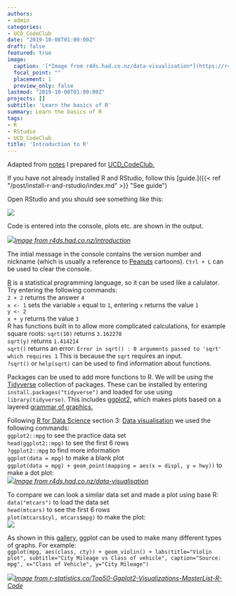 ```yaml
---
authors:
- admin
categories:
- UCD_CodeClub
date: "2019-10-08T01:00:00Z"
draft: false
featured: true
image:
  caption: '[*Image from r4ds.had.co.nz/data-visualisation*](https://r4ds.had.co.nz/data-visualisation.html)'
  focal_point: ""
  placement: 1
  preview_only: false
lastmod: "2019-10-08T01:00:00Z"
projects: []
subtitle: 'Learn the basics of R'
summary: Learn the basics of R
tags:
- R
- RStudio
- UCD_CodeClub
title: 'Introduction to R'
---
```


Adapted from [notes](https://hackmd.io/q9Iic3qFQe2y8F9RfBY0Lg "See notes") I prepared for [UCD_CodeClub.](https://ucdcodeclub.github.io/ "See website")

If you have not already installed R and RStudio, follow this [guide.]({{< ref "/post/install-r-and-rstudio/index.md" >}} "See guide")

Open RStudio and you should see something like this:

![](https://i.imgur.com/Rt9vCRn.jpg)

Code is entered into the console, plots etc. are shown in the output. 

[![](https://d33wubrfki0l68.cloudfront.net/9a23d664f0f49bc2ef8e78bed6277dd48bd2b96d/af132/diagrams/rstudio-console.png)*Image from r4ds.had.co.nz/introduction*](https://r4ds.had.co.nz/introduction.html)

The intial message in the console contains the version number and nickname (which is usually a reference to [Peanuts](https://livefreeordichotomize.com/2017/09/28/r-release-names/) cartoons). `Ctrl + L` can be used to clear the console.

[R](https://www.r-project.org/about.html) is a statistical programming language, so it can be used like a calulator. Try entering the following commands:  
`2 + 2` returns the answer `4`  
`x <- 1` sets the variable `x` equal to `1`, entering `x` returns the value `1`  
`y <- 2`  
`x + y` returns the value `3`  
R has functions built in to allow more complicated calculations, for example square roots:   `sqrt(10)` returns `3.162278`  
`sqrt(y)` returns `1.414214`  
`sqrt()` returns an error: `Error in sqrt() : 0 arguments passed to 'sqrt' which requires 1` This is because the `sqrt` requires an input.  
`?sqrt()` or `help(sqrt)` can be used to find information about functions.

Packages can be used to add more functions to R. We will be using the [Tidyverse](https://www.tidyverse.org/) collection of packages. These can be installed by entering `install.packages("tidyverse")` and loaded for use using `library(tidyverse)`. This includes [ggplot2,](https://ggplot2.tidyverse.org/) which makes plots based on a layered [grammar of graphics.](http://vita.had.co.nz/papers/layered-grammar.pdf)

Following [R for Data Science](https://r4ds.had.co.nz/) section 3: [Data visualisation](https://r4ds.had.co.nz/data-visualisation.html) we used the following commands:  
`ggplot2::mpg` to see the practice data set  
`head(ggplot2::mpg)` to see the first 6 rows  
`?ggplot2::mpg` to find more information  
`ggplot(data = mpg)` to make a blank plot  
`ggplot(data = mpg) + geom_point(mapping = aes(x = displ, y = hwy))` to make a dot plot:  
[![](https://d33wubrfki0l68.cloudfront.net/9f135433aca5356d04e503887ebab7d475a5f1cd/d33d1/visualize_files/figure-html/unnamed-chunk-4-1.png)*Image from r4ds.had.co.nz/data-visualisation*](https://r4ds.had.co.nz/data-visualisation.html)

To compare we can look a similar data set and made a plot using base R:  
`data("mtcars")` to load the data set   
`head(mtcars)` to see the first 6 rows  
`plot(mtcars$cyl, mtcars$mpg)` to make the plot:  
![](https://i.imgur.com/CY2PzFW.png)

As shown in this [gallery,](http://r-statistics.co/Top50-Ggplot2-Visualizations-MasterList-R-Code.html#top) ggplot can be used to make many different types of graphs. For example:  
`ggplot(mpg, aes(class, cty)) + geom_violin() + labs(title="Violin plot", subtitle="City Mileage vs Class of vehicle", caption="Source: mpg", x="Class of Vehicle", y="City Mileage")`
       
[![](http://r-statistics.co/screenshots/ggplot_masterlist_28.png)*Image from r-statistics.co/Top50-Ggplot2-Visualizations-MasterList-R-Code*](http://r-statistics.co/Top50-Ggplot2-Visualizations-MasterList-R-Code.html#top)


